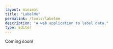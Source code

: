 ```yaml
---
layout: minimal
title: "LabelMe"
permalink: /tools/labelme
description: "A web application to label data."
type: Editor
---
```


Coming soon!
